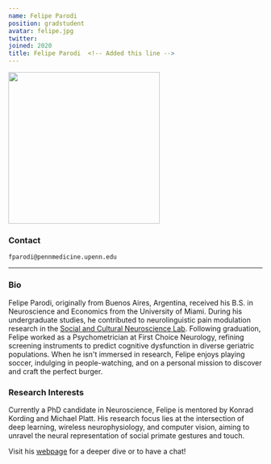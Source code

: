 ```yaml
---
name: Felipe Parodi
position: gradstudent
avatar: felipe.jpg
twitter:
joined: 2020
title: Felipe Parodi  <!-- Added this line -->
---
```


<img width="300" src="{{site.baseurl}}/images/people/{{page.avatar}}" data-action="zoom">

### Contact

<i class="fa fa-envelope-o"></i>  `fparodi@pennmedicine.upenn.edu`<br>

<hr>

### Bio

Felipe Parodi, originally from Buenos Aires, Argentina, received his B.S. in Neuroscience and Economics from the University of Miami. During his undergraduate studies, he contributed to neurolinguistic pain modulation research in the [Social and Cultural Neuroscience Lab](http://www.losinlab.org/). Following graduation, Felipe worked as a Psychometrician at First Choice Neurology, refining screening instruments to predict cognitive dysfunction in diverse geriatric populations. When he isn't immersed in research, Felipe enjoys playing soccer, indulging in people-watching, and on a personal mission to discover and craft the perfect burger.

### Research Interests

Currently a PhD candidate in Neuroscience, Felipe is mentored by Konrad Kording and Michael Platt. His research focus lies at the intersection of deep learning, wireless neurophysiology, and computer vision, aiming to unravel the neural representation of social primate gestures and touch.


Visit his [webpage](https://felipe-parodi.github.io/) for a deeper dive or to have a chat!
